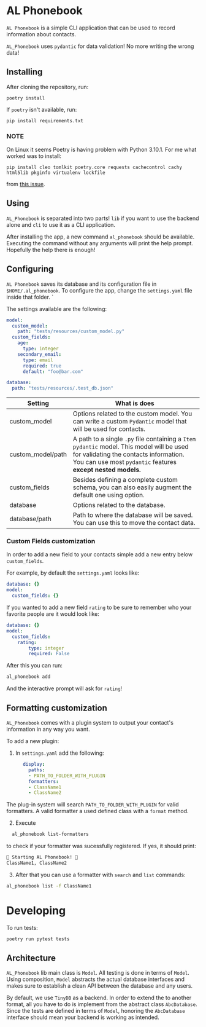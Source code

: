 # AL Phonebook

`AL Phonebook` is a simple CLI application that can be used to record information about contacts.

`AL_Phonebook` uses `pydantic` for data validation! No more writing the wrong data!

## Installing

After cloning the repository, run:

```
poetry install
```

If `poetry` isn't available, run: 

```
pip install requirements.txt
```

### NOTE

On Linux it seems Poetry is having problem with Python 3.10.1. For me what worked was to install:


```
pip install cleo tomlkit poetry.core requests cachecontrol cachy html5lib pkginfo virtualenv lockfile  
```

from [this issue](https://github.com/python-poetry/poetry/issues/3071#issuecomment-1013591803).

## Using

`AL_Phonebook` is separated into two parts! `lib` if you want to use the backend alone and `cli` to use it as a CLI application. 

After installing the app, a new command `al_phonebook` should be available. Executing the command without any arguments will print the help prompt. Hopefully the help there is enough!

## Configuring

`AL Phonebook` saves its database and its configuration file in `$HOME/.al_phonebook`. To configure the app, change the `settings.yaml` file inside that folder. `

The settings available are the following:

```yaml
model:
  custom_model:
    path: "tests/resources/custom_model.py"
  custom_fields:
    age:
      type: integer 
    secondary_email:
      type: email 
      required: true 
      default: "foo@bar.com"

database:
  path: "tests/resources/.test_db.json"
```

| Setting           | What is does                                                                                                                                                                                        |
| ----------------- | --------------------------------------------------------------------------------------------------------------------------------------------------------------------------------------------------- |
| custom_model      | Options related to the custom model. You can write a custom `Pydantic` model that will be used for contacts.                                                                                        |
| custom_model/path | A path to a single `.py` file containing a `Item` `pydantic` model. This model will be used for validating the contacts information. You can use most `pydantic` features **except nested models.** |
| custom_fields     | Besides defining a complete custom schema, you can also easily augment the default one using option.                                                                                                |
| database          | Options related to the database.                                                                                                                                                                    |
| database/path     | Path to where the database will be saved. You can use this to move the contact data.                                                                                                                |

### Custom Fields customization

In order to add a new field to your contacts simple add a new entry below `custom_fields`. 

For example, by default the `settings.yaml` looks like:

```yaml
database: {}
model: 
  custom_fields: {}
```

If you wanted to add a new field `rating` to be sure to remember who your favorite people are it would look like: 

```yaml
database: {}
model: 
  custom_fields: 
    rating:
        type: integer
        required: False
```

After this you can run: 

```bash
al_phonebook add
```

And the interactive prompt will ask for `rating`! 

## Formatting customization

`AL_Phonebook` comes with a plugin system to output your contact's information in any way you want. 

To add a new plugin: 

1. In `settings.yaml` add the following: 
```yaml
      display:
        paths: 
        - PATH_TO_FOLDER_WITH_PLUGIN
        formatters:
        - ClassName1
        - ClassName2
``` 
  The plug-in system will search `PATH_TO_FOLDER_WITH_PLUGIN` for valid formatters. A valid formatter a used defined class with a `format` method.

2. Execute 
```bash
  al_phonebook list-formatters
```

   to check if your formatter was sucessfully registered. If yes, it should print:

   ```bash
  📖 Starting AL Phonebook! 📖
  ClassName1, ClassName2
  ```
3. After that you can use a formatter with `search` and `list` commands:
```bash
al_phonebook list -f ClassName1
```


# Developing

To run tests: 

```bash
poetry run pytest tests
``` 

## Architecture

`AL_Phonebook` lib main class is `Model`. All testing is done in terms of `Model`. Using composition, `Model` abstracts the actual database interfaces and makes sure to establish a clean API between the database and any users.

By default, we use `TinyDB` as a backend. In order to extend the to another format, all you have to do is implement from the abstract class `AbcDatabase`. Since the tests are defined in terms of `Model`, honoring the `AbcDatabase` interface should mean your backend is working as intended. 








